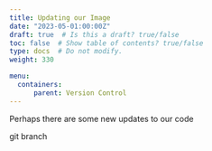 ```yaml
---
title: Updating our Image
date: "2023-05-01:00:00Z"
draft: true  # Is this a draft? true/false
toc: false  # Show table of contents? true/false
type: docs  # Do not modify.
weight: 330

menu:
  containers:
      parent: Version Control
---
```


Perhaps there are some new updates to our code

git branch